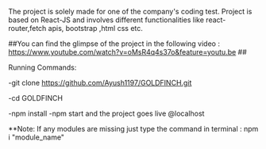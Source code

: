 The project is solely made for one of the company's coding test.
Project is based on React-JS and involves different functionalities like react-router,fetch apis, bootstrap ,html css etc.


##You  can find the glimpse of the project in the following video : https://www.youtube.com/watch?v=oMsR4q4s37o&feature=youtu.be ##

Running Commands:

-git clone https://github.com/Ayush1197/GOLDFINCH.git

-cd GOLDFINCH

-npm install
-npm start 
and the project goes live @localhost

**Note: If any modules are missing just type the command in terminal : npm i "module_name"
